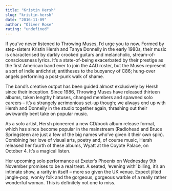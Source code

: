 ```yaml
---
title: "Kristin Hersh"
slug: "kristin-hersh"
date: "2016-11-09"
author: "Oliver Rose"
rating: "undefined"
---
```


If you’ve never listened to Throwing Muses, I’d urge you to now. Formed by step-sisters Kristin Hersh and Tanya Donnelly in the early 1980s, their music is characterised by darkly crooked guitars and melancholic, stream-of-consciousness lyrics. It’s a state-of-being exacerbated by their prestige as the first American band ever to join the 4AD roster, but the Muses represent a sort of indie antichrist; antitheses to the buoyancy of C86; hung-over angels performing a post-punk walk of shame.

The band’s creative output has been guided almost exclusively by Hersh since their inception. Since 1986, Throwing Muses have released thirteen albums, taken lengthy hiatuses, changed members and spawned solo careers – it’s a strangely acrimonious set-up though; we always end up with Hersh and Donnelly in the studio together again, thrashing out their awkwardly bent take on popular music.

As a solo artist, Hersh pioneered a new CD/book album release format, which has since become popular in the mainstream (Radiohead and Bruce Springsteen are just a few of the big names who’ve given it their own spin). Combining her love of visual arts, poetry and, of course music, Hersh released her fourth of these albums, Wyatt at the Coyote Palace, on October 4. It’s a magical listen.

Her upcoming solo performance at Exeter’s Phoenix on Wednesday 9th November promises to be a real treat. A seated, ‘evening with’ billing, it’s an intimate show, a rarity in itself – more so given the UK venue. Expect jilted jangle-pop, wonky folk and the gorgeous, gorgeous warble of a really rather wonderful woman. This is definitely not one to miss.
